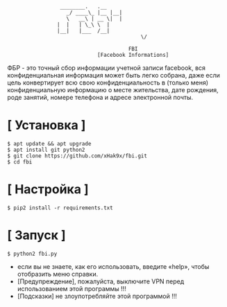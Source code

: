 

```
				 ________.   .__ 
			       _/ ____\_ |__ |__|
			       \   __\ | __ \|  |
				|  |   | \_\ \  |
				|__|   |___  /__|
                                           \/    
                                       
                                       FBI
                             [Facebook Informations]
```
ФБР - это точный сбор информации учетной записи facebook, вся конфиденциальная информация может быть легко собрана, даже если цель конвертирует всю свою конфиденциальность в (только меня) конфиденциальную информацию о месте жительства, дате рождения, роде занятий, номере телефона и адресе электронной почты.



# [ Установка ]
```
$ apt update && apt upgrade
$ apt install git python2
$ git clone https://github.com/xHak9x/fbi.git
$ cd fbi
```

# [ Настройка ]
```
$ pip2 install -r requirements.txt
```
# [ Запуск ]
```
$ python2 fbi.py
```
 * если вы не знаете, как его использовать, введите «help», чтобы отобразить меню справки.
 * [Предупреждение], пожалуйста, выключите VPN перед использованием этой программы !!!
 * [Подсказки] не злоупотребляйте этой программой !!!
